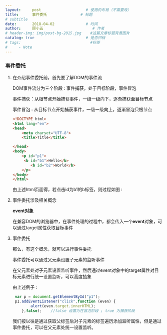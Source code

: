 ```yaml
---
layout:     post                    # 使用的布局（不需要改）
title:      事件委托               # 标题 
# subtitle
date:       2018-04-02              # 时间
author:     顾小五                      # 作者
# header-img: img/post-bg-2015.jpg    #这篇文章标题背景图片
catalog: true                       # 是否归档
# tags:                               #标签
#     - Note
---
```



### 事件委托

1. 在介绍事件委托前，首先要了解DOM的事件流

   DOM事件流分为三个阶段 : 事件捕获，处于目标阶段，事件冒泡

   事件捕获：从根节点开始捕获事件，一级一级向下，逐渐捕获至目标节点

   事件冒泡 :  从目标节点开始捕获事件，一级一级向上，逐渐冒泡只根节点

   ```html
   <!DOCTYPE html>
   <html lang="en">
   <head>
       <meta charset="UTF-8">
       <title>Title</title>
   
   </head>
   <body>
       <p id="p1">
       	<b id="b1">Hello</b>
           <b id="b2">World</b>
       </p>
   </body>	
   </html>
   ```

   由上述html页面得，若点击id为b1的b标签，则过程如图 :

2. 事件委托涉及相关概念

   **event对象**

   在兼容DOM的浏览器中，在事件处理的过程中，都会传入一个**event**对象，可以通过target属性获取目标事件

3. 事件委托

   那么，有这个概念，就可以进行事件委托

   事件委托可以通过父元素设置子元素的监听事件

   在父元素处对子元素设置监听事件，然后通过event对象中的target属性对目标元素进行统一设置监听，可以高度抽象

   由上述例子 :

   ```javascript
   	var p = document.getElementById("p1");
   	p1.addEventListener("click",function (even) {
           alert(even.target.innerHTML);
       },false);	//false 设置为在冒泡阶段 ; true 为捕获阶段
   ```

   我们按以往是通过获取父标签后对子元素的标签遍历添加监听属性，但是通过事件委托，可以在父元素处统一设置监听。

   ​
